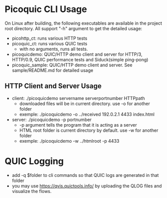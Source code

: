 # Picoquic CLI Usage
On Linux after building, the following executables are available in the project root directory. All support "-h" argument to get the detailed usage:

* picohttp_ct: runs various HTTP tests
* picoquic_ct: runs various QUIC tests
	* with no arguments, runs all tests.
* picoquicdemo: QUIC/HTTP demo client and server for HTTP/3, HTTP/0.9, QUIC performance tests and Siduck(simple ping-pong)
* picoquic_sample: QUIC/HTTP demo client and server. See sample/README.md for detailed usage

## HTTP Client and Server Usage
* client: ./picoquicdemo servername serverportnumber HTTPpath
  * downloaded files will be in current directory. use -o for another folder 
  * exemple: ./picoquicdemo -o ../received 192.0.2.1 4433 index.html
* server: ./picoquicdemo -p portnumber
  * -p argument tells the program that it is acting as a server
  * HTML root folder is current directory by default. use -w for another folder
  * exemple: ./picoquicdemo -w ../htmlroot -p 4433

# QUIC Logging
* add -q $folder to cli commands so that QUIC logs are generated in that folder 
* you may use https://qvis.quictools.info/ by uploading the QLOG files and visualize the flows.

